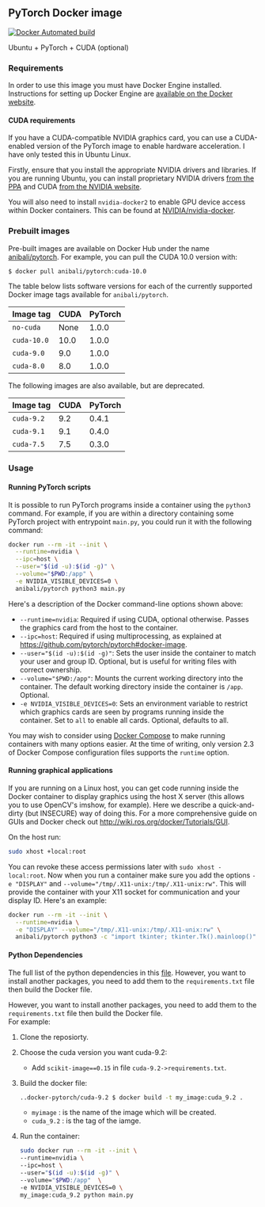 ## PyTorch Docker image

[![Docker Automated build](https://img.shields.io/docker/automated/anibali/pytorch.svg)](https://hub.docker.com/r/anibali/pytorch/)

Ubuntu + PyTorch + CUDA (optional)

### Requirements

In order to use this image you must have Docker Engine installed. Instructions
for setting up Docker Engine are
[available on the Docker website](https://docs.docker.com/engine/installation/).

#### CUDA requirements

If you have a CUDA-compatible NVIDIA graphics card, you can use a CUDA-enabled
version of the PyTorch image to enable hardware acceleration. I have only
tested this in Ubuntu Linux.

Firstly, ensure that you install the appropriate NVIDIA drivers and libraries.
If you are running Ubuntu, you can install proprietary NVIDIA drivers
[from the PPA](https://launchpad.net/~graphics-drivers/+archive/ubuntu/ppa)
and CUDA [from the NVIDIA website](https://developer.nvidia.com/cuda-downloads).

You will also need to install `nvidia-docker2` to enable GPU device access
within Docker containers. This can be found at
[NVIDIA/nvidia-docker](https://github.com/NVIDIA/nvidia-docker).


### Prebuilt images

Pre-built images are available on Docker Hub under the name
[anibali/pytorch](https://hub.docker.com/r/anibali/pytorch/). For example,
you can pull the CUDA 10.0 version with:

```bash
$ docker pull anibali/pytorch:cuda-10.0
```

The table below lists software versions for each of the currently supported
Docker image tags available for `anibali/pytorch`.

| Image tag   | CUDA  | PyTorch |
|-------------|-------|---------|
| `no-cuda`   | None  | 1.0.0   |
| `cuda-10.0` | 10.0  | 1.0.0   |
| `cuda-9.0`  | 9.0   | 1.0.0   |
| `cuda-8.0`  | 8.0   | 1.0.0   |

The following images are also available, but are deprecated.

| Image tag  | CUDA | PyTorch |
|------------|------|---------|
| `cuda-9.2` | 9.2  | 0.4.1   |
| `cuda-9.1` | 9.1  | 0.4.0   |
| `cuda-7.5` | 7.5  | 0.3.0   |


### Usage

#### Running PyTorch scripts

It is possible to run PyTorch programs inside a container using the
`python3` command. For example, if you are within a directory containing
some PyTorch project with entrypoint `main.py`, you could run it with
the following command:

```sh
docker run --rm -it --init \
  --runtime=nvidia \
  --ipc=host \
  --user="$(id -u):$(id -g)" \
  --volume="$PWD:/app" \
  -e NVIDIA_VISIBLE_DEVICES=0 \
  anibali/pytorch python3 main.py
```

Here's a description of the Docker command-line options shown above:

* `--runtime=nvidia`: Required if using CUDA, optional otherwise. Passes the
  graphics card from the host to the container.
* `--ipc=host`: Required if using multiprocessing, as explained at
  https://github.com/pytorch/pytorch#docker-image.
* `--user="$(id -u):$(id -g)"`: Sets the user inside the container to match your
  user and group ID. Optional, but is useful for writing files with correct
  ownership.
* `--volume="$PWD:/app"`: Mounts the current working directory into the container.
  The default working directory inside the container is `/app`. Optional.
* `-e NVIDIA_VISIBLE_DEVICES=0`: Sets an environment variable to restrict which
  graphics cards are seen by programs running inside the container. Set to `all`
  to enable all cards. Optional, defaults to all.

You may wish to consider using [Docker Compose](https://docs.docker.com/compose/)
to make running containers with many options easier. At the time of writing,
only version 2.3 of Docker Compose configuration files supports the `runtime`
option.

#### Running graphical applications

If you are running on a Linux host, you can get code running inside the Docker
container to display graphics using the host X server (this allows you to use
OpenCV's imshow, for example). Here we describe a quick-and-dirty (but INSECURE)
way of doing this. For a more comprehensive guide on GUIs and Docker check out
http://wiki.ros.org/docker/Tutorials/GUI.

On the host run:

```sh
sudo xhost +local:root
```

You can revoke these access permissions later with `sudo xhost -local:root`.
Now when you run a container make sure you add the options `-e "DISPLAY"` and
`--volume="/tmp/.X11-unix:/tmp/.X11-unix:rw"`. This will provide the container
with your X11 socket for communication and your display ID. Here's an
example:

```sh
docker run --rm -it --init \
  --runtime=nvidia \
  -e "DISPLAY" --volume="/tmp/.X11-unix:/tmp/.X11-unix:rw" \
  anibali/pytorch python3 -c "import tkinter; tkinter.Tk().mainloop()"
```

#### Python Dependencies

The full list of the python dependencies in this [file](https://github.com/zaher88abd/docker-pytorch/blob/master/defult_python_dependencies.md).
However, you want to install another packages, you need to add them to the ```requirements.txt``` 
file then build the Docker file.

However, you want to install another packages, you need to add them to the ```requirements.txt``` 
file then build the Docker file.<br />
For example:

1. Clone the reposiorty.
2. Choose the cuda version you want cuda-9.2:

    * Add ```scikit-image==0.15``` in file ```cuda-9.2->requirements.txt```.

3. Build the docker file:

    ```sh
    ..docker-pytorch/cuda-9.2 $ docker build -t my_image:cuda_9.2 .
    ```

    * `myimage`  : is the name of the image which will be created.
    * `cuda_9.2` : is the tag of the iamge.
4. Run the container:

    ```sh
    sudo docker run --rm -it --init \
    --runtime=nvidia \
    --ipc=host \
    --user="$(id -u):$(id -g)" \
    --volume="$PWD:/app"  \
    -e NVIDIA_VISIBLE_DEVICES=0 \
    my_image:cuda_9.2 python main.py
    ```
